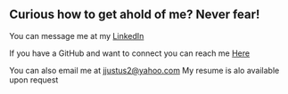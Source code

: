 ## Curious how to get ahold of me? Never fear!

You can message me at my [LinkedIn](https://www.linkedin.com/in/joshua-justus/)

If you have a GitHub and want to connect you can reach me [Here](https://github.com/jdjustus94)

You can also email me at jjustus2@yahoo.com
My resume is alo available upon request
